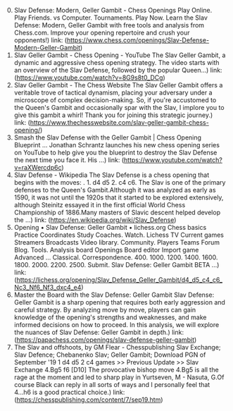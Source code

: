---
---
0. Slav Defense: Modern, Geller Gambit - Chess Openings
Play Online. Play Friends. vs Computer. Tournaments. Play Now. Learn the Slav Defense: Modern, Geller Gambit with free tools and analysis from Chess.com. Improve your opening repertoire and crush your opponents!)
link: (https://www.chess.com/openings/Slav-Defense-Modern-Geller-Gambit)
1. Slav Geller Gambit - Chess Opening - YouTube
The Slav Geller Gambit, a dynamic and aggressive chess opening strategy. The video starts with an overview of the Slav Defense, followed by the popular Queen...)
link: (https://www.youtube.com/watch?v=8G9s8t0_DCg)
2. Slav Geller Gambit - The Chess Website
The Slav Geller Gambit offers a veritable trove of tactical dynamism, placing your adversary under a microscope of complex decision-making. So, if you're accustomed to the Queen's Gambit and occasionally spar with the Slav, I implore you to give this gambit a whirl! Thank you for joining this strategic journey.)
link: (https://www.thechesswebsite.com/slav-geller-gambit-chess-opening/)
3. Smash the Slav Defense with the Geller Gambit | Chess Opening Blueprint ...
Jonathan Schrantz launches his new chess opening series on YouTube to help give you the blueprint to destroy the Slav Defense the next time you face it. His ...)
link: (https://www.youtube.com/watch?v=raXWercdp6c)
4. Slav Defense - Wikipedia
The Slav Defense is a chess opening that begins with the moves: . 1. d4 d5 2. c4 c6. The Slav is one of the primary defenses to the Queen's Gambit.Although it was analyzed as early as 1590, it was not until the 1920s that it started to be explored extensively, although Steinitz essayed it in the first official World Chess Championship of 1886.Many masters of Slavic descent helped develop the ...)
link: (https://en.wikipedia.org/wiki/Slav_Defense)
5. Opening • Slav Defense: Geller Gambit • lichess.org
Chess basics Practice Coordinates Study Coaches. Watch. Lichess TV Current games Streamers Broadcasts Video library. Community. Players Teams Forum Blog. Tools. Analysis board Openings Board editor Import game Advanced ... Classical. Correspondence. 400. 1000. 1200. 1400. 1600. 1800. 2000. 2200. 2500. Submit. Slav Defense: Geller Gambit BETA ...)
link: (https://lichess.org/opening/Slav_Defense_Geller_Gambit/d4_d5_c4_c6_Nc3_Nf6_Nf3_dxc4_e4)
6. Master the Board with the Slav Defense: Geller Gambit
Slav Defense: Geller Gambit is a sharp opening that requires both early aggression and careful strategy. By analyzing move by move, players can gain knowledge of the opening's strengths and weaknesses, and make informed decisions on how to proceed. In this analysis, we will explore the nuances of Slav Defense: Geller Gambit in depth.)
link: (https://papachess.com/openings/slav-defense-geller-gambit)
7. The Slav and offshoots, by GM Flear - Chesspublishing
Slav Exchange; Slav Defence; Chebanenko Slav; Geller Gambit; Download PGN of September '19 1 d4 d5 2 c4 games >> Previous Update >> Slav Exchange 4.Bg5 f6 [D10] The provocative bishop move 4.Bg5 is all the rage at the moment and led to sharp play in Yurtseven, M - Nasuta, G.Of course Black can reply in all sorts of ways and I personally feel that 4...h6 is a good practical choice.)
link: (https://chesspublishing.com/content/7/sep19.htm)
